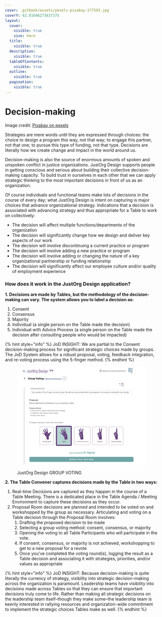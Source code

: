 ```yaml
---
cover: .gitbook/assets/pexels-pixabay-277593.jpg
coverY: 62.81646273637375
layout:
  cover:
    visible: true
    size: hero
  title:
    visible: true
  description:
    visible: true
  tableOfContents:
    visible: true
  outline:
    visible: true
  pagination:
    visible: true
---
```


# Decision-making

Image credit: [Pixabay on pexels](https://www.pexels.com/photo/architecture-black-and-white-challenge-chance-277593/)



Strategies are mere words until they are expressed through choices: the choice to design a program this way, not that way; to engage this partner, not that one; to pursue this type of funding, not that type. Decisions are literally how we create change and impact in the world around us.

Decision-making is also the source of enormous amounts of spoken and unspoken conflict in justice organizations. JustOrg Design supports people in getting conscious and serious about building their collective decision-making capacity. To build trust in ourselves in each other that we can apply strategic thinking to the most important decisions in front of us as an organization.

Of course individuals and functional teams make lots of decisions in the course of every day; what JustOrg Design is intent on capturing is major choices that advance organizational strategy. Indications that a decision is associated with advancing strategy and thus appropriate for a Table to work on collectively:

* The decision will affect multiple functions/departments of the organization
* The decision will significantly change how we design and deliver key aspects of our work
* The decision will involve discontinuing a current practice or program
* The decision will involve adding a new practice or program
* The decision will involve adding or changing the nature of a key organizational partnership or funding relationship
* The decision will significantly affect our employee culture and/or quality of employment experience

### How does it work in the JustOrg Design application?

**1. Decisions are made by Tables, but the methodology of the decision-making can vary. The system allows you to label a decision as:**

1. Consent
2. Consensus
3. Majority
4. Individual (a single person on the Table made the decision)
5. Individual with Advice Process (a single person on the Table made the decision after consulting people who would be impacted)

{% hint style="info" %}
JoD INSIGHT: We are partial to the Consent decision-making process for significant strategic choices made by groups. The JoD System allows for a robust proposal, voting, feedback integration, and re-voting process using the 5-finger method.
{% endhint %}



<figure><img src=".gitbook/assets/Screenshot 2024-07-21 at 10.47.15 AM.png" alt=""><figcaption><p>JustOrg Design GROUP VOTING</p></figcaption></figure>



**2. The Table Convener captures decisions made by the Table in two ways:**

1. Real-time Decisions are captured as they happen in the course of a Table Meeting. There is a dedicated place in the Table Agenda / Meeting Environment to capture these decisions as they occur.
2. Proposal Room decisions are planned and intended to be voted on and workshopped by the group as necessary. Articulating and voting on a Table decision through the Proposal Room involves:
   1. Drafting the proposed decision to be made
   2. Selecting a group voting method: consent, consensus, or majority
   3. Opening the voting to all Table Participants who will participate in the vote.
   4. If consent, consensus, or majority is not achieved, workshopping to get to a new proposal for a revote
   5. Once you've completed the voting round(s), logging the result as a Table decision and associating it with strategies, priorities, and/or values as appropriate

{% hint style="info" %}
JoD INSIGHT: Because decision-making is quite literally the currency of strategy, visibility into strategic decision-making across the organization is paramount. Leadership teams have visibility into decisions made across Tables so that they can ensure that important decisions truly come to life. Rather than making all strategic decisions on the leadership team itself–though they make some–the leadership team is keenly interested in rallying resources and organization-wide commitment to implement the strategic choices Tables make as well.
{% endhint %}

